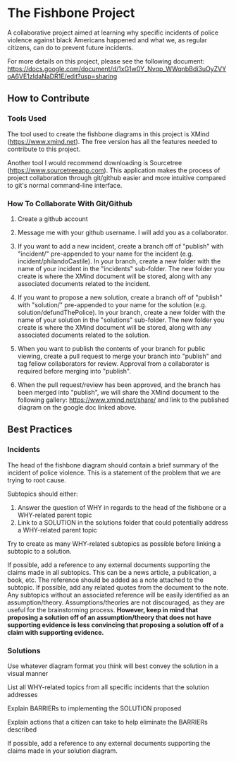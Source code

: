 # The Fishbone Project
A collaborative project aimed at learning why specific incidents of police violence against black Americans happened and what we, as regular citizens, can do to prevent future incidents.

For more details on this project, please see the following document:
https://docs.google.com/document/d/1xG1w0Y_Nvqp_WWqnbBdi3uOyZVYoA6VE1zIdaNaDR1E/edit?usp=sharing

## How to Contribute
### Tools Used
The tool used to create the fishbone diagrams in this project is XMind (https://www.xmind.net). The free version has all the features needed to contribute to this project.

Another tool I would recommend downloading is Sourcetree (https://www.sourcetreeapp.com). This application makes the process of project collaboration through git/github easier and more intuitive compared to git's normal command-line interface.

### How To Collaborate With Git/Github
1. Create a github account

2. Message me with your github username. I will add you as a collaborator.

3. If you want to add a new incident, create a branch off of "publish" with "incident/" pre-appended to your name for the incident (e.g. incident/philandoCastile). In your branch, create a new folder with the name of your incident in the "incidents" sub-folder. The new folder you create is where the XMind document will be stored, along with any associated documents related to the incident.

4. If you want to propose a new solution, create a branch off of "publish" with "solution/" pre-appended to your name for the solution (e.g. solution/defundThePolice). In your branch, create a new folder with the name of your solution in the "solutions" sub-folder. The new folder you create is where the XMind document will be stored, along with any associated documents related to the solution.

5. When you want to publish the contents of your branch for public viewing, create a pull request to merge your branch into "publish" and tag fellow collaborators for review. Approval from a collaborator is required before merging into "publish".

6. When the pull request/review has been approved, and the branch has been merged into "publish", we will share the XMind document to the following gallery: https://www.xmind.net/share/ and link to the published diagram on the google doc linked above.

## Best Practices

### Incidents
The head of the fishbone diagram should contain a brief summary of the incident of police violence. This is a statement of the problem that we are trying to root cause.

Subtopics should either:
1) Answer the question of WHY in regards to the head of the fishbone or a WHY-related parent topic
2) Link to a SOLUTION in the solutions folder that could potentially address a WHY-related parent topic

Try to create as many WHY-related subtopics as possible before linking a subtopic to a solution.

If possible, add a reference to any external documents supporting the claims made in all subtopics. This can be a news article, a publication, a book, etc. The reference should be added as a note attached to the subtopic. If possible, add any related quotes from the document to the note. Any subtopics without an associated reference will be easily identified as an assumption/theory. Assumptions/theories are not discouraged, as they are useful for the brainstorming process. **However, keep in mind that proposing a solution off of an assumption/theory that does not have supporting evidence is less convincing that proposing a solution off of a claim with supporting evidence.**

### Solutions
Use whatever diagram format you think will best convey the solution in a visual manner

List all WHY-related topics from all specific incidents that the solution addresses

Explain BARRIERs to implementing the SOLUTION proposed

Explain actions that a citizen can take to help eliminate the BARRIERs described

If possible, add a reference to any external documents supporting the claims made in your solution diagram.
